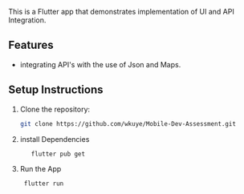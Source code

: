 

This is a Flutter app that demonstrates implementation of UI and API Integration.

## Features

- integrating API's with the use of Json and Maps.

## Setup Instructions

1. Clone the repository:
   ```bash
   git clone https://github.com/wkuye/Mobile-Dev-Assessment.git

2. install Dependencies
   ```bash
      flutter pub get
3. Run the App
   ```bash
    flutter run

